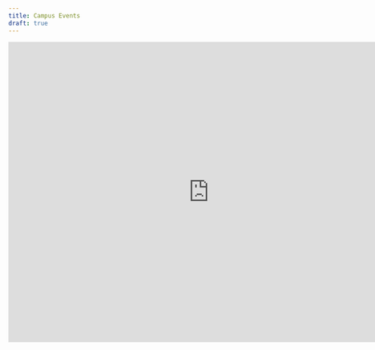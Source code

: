 ```yaml
---
title: Campus Events
draft: true
---
```


<iframe src="https://calendar.google.com/calendar/embed?src=suncoast.io_r5hsci650dq6dfc27ft81h341k%40group.calendar.google.com&ctz=America%2FNew_York" style="border: 0" width="800" height="600" frameborder="0" scrolling="no"></iframe>
